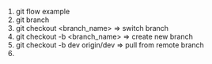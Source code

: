1. git flow example
2. git branch
3. git checkout <branch_name> => switch branch
4. git checkout -b <branch_name> => create new branch
5. git checkout -b dev origin/dev => pull from remote branch
6. 
